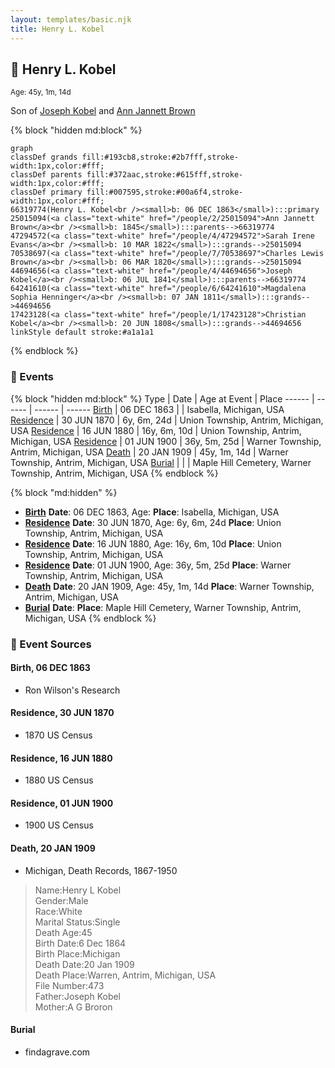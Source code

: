 ```yaml
---
layout: templates/basic.njk
title: Henry L. Kobel
---
```

## 🔵 Henry L. Kobel
<small>Age: 45y, 1m, 14d</small>

Son of [Joseph Kobel](/people/4/44694656) and [Ann Jannett Brown](/people/2/25015094)

{% block "hidden md:block" %}
```mermaid
graph
classDef grands fill:#193cb8,stroke:#2b7fff,stroke-width:1px,color:#fff;
classDef parents fill:#372aac,stroke:#615fff,stroke-width:1px,color:#fff;
classDef primary fill:#007595,stroke:#00a6f4,stroke-width:1px,color:#fff;
66319774(Henry L. Kobel<br /><small>b: 06 DEC 1863</small>):::primary
25015094(<a class="text-white" href="/people/2/25015094">Ann Jannett Brown</a><br /><small>b: 1845</small>):::parents-->66319774
47294572(<a class="text-white" href="/people/4/47294572">Sarah Irene Evans</a><br /><small>b: 10 MAR 1822</small>):::grands-->25015094
70538697(<a class="text-white" href="/people/7/70538697">Charles Lewis Brown</a><br /><small>b: 06 MAR 1820</small>):::grands-->25015094
44694656(<a class="text-white" href="/people/4/44694656">Joseph Kobel</a><br /><small>b: 06 JUL 1841</small>):::parents-->66319774
64241610(<a class="text-white" href="/people/6/64241610">Magdalena Sophia Henninger</a><br /><small>b: 07 JAN 1811</small>):::grands-->44694656
17423128(<a class="text-white" href="/people/1/17423128">Christian Kobel</a><br /><small>b: 20 JUN 1808</small>):::grands-->44694656
linkStyle default stroke:#a1a1a1
```
{% endblock %}

### 📆 Events

{% block "hidden md:block" %}
Type | Date | Age at Event | Place
------ | ------ | ------ | ------
[Birth](#event-event-2) | 06 DEC 1863 |  | Isabella, Michigan, USA
[Residence](#event-event-0) | 30 JUN 1870 | 6y, 6m, 24d | Union Township, Antrim, Michigan, USA
[Residence](#event-event-1) | 16 JUN 1880 | 16y, 6m, 10d | Union Township, Antrim, Michigan, USA
[Residence](#event-event-2) | 01 JUN 1900 | 36y, 5m, 25d | Warner Township, Antrim, Michigan, USA
[Death](#event-event-6) | 20 JAN 1909 | 45y, 1m, 14d | Warner Township, Antrim, Michigan, USA
[Burial](#event-event-7) |  |  | Maple Hill Cemetery, Warner Township, Antrim, Michigan, USA
{% endblock %}

{% block "md:hidden" %}
- **[Birth](#event-event-2)**
**Date**: 06 DEC 1863, Age:
**Place**: Isabella, Michigan, USA
- **[Residence](#event-event-0)**
**Date**: 30 JUN 1870, Age: 6y, 6m, 24d
**Place**: Union Township, Antrim, Michigan, USA
- **[Residence](#event-event-1)**
**Date**: 16 JUN 1880, Age: 16y, 6m, 10d
**Place**: Union Township, Antrim, Michigan, USA
- **[Residence](#event-event-2)**
**Date**: 01 JUN 1900, Age: 36y, 5m, 25d
**Place**: Warner Township, Antrim, Michigan, USA
- **[Death](#event-event-6)**
**Date**: 20 JAN 1909, Age: 45y, 1m, 14d
**Place**: Warner Township, Antrim, Michigan, USA
- **[Burial](#event-event-7)**
**Date**:
**Place**: Maple Hill Cemetery, Warner Township, Antrim, Michigan, USA
{% endblock %}

### 📰 Event Sources

#### <a id="event-event-2"></a> Birth, 06 DEC 1863
* Ron Wilson's Research

#### <a id="event-event-0"></a> Residence, 30 JUN 1870
* 1870 US Census

#### <a id="event-event-1"></a> Residence, 16 JUN 1880
* 1880 US Census

#### <a id="event-event-2"></a> Residence, 01 JUN 1900
* 1900 US Census

#### <a id="event-event-6"></a> Death, 20 JAN 1909
* Michigan, Death Records, 1867-1950
>   
  > Name:Henry L Kobel  
  > Gender:Male  
  > Race:White  
  > Marital Status:Single  
  > Death Age:45  
  > Birth Date:6 Dec 1864  
  > Birth Place:Michigan  
  > Death Date:20 Jan 1909  
  > Death Place:Warren, Antrim, Michigan, USA  
  > File Number:473  
  > Father:Joseph Kobel  
  > Mother:A G Broron

#### <a id="event-event-7"></a> Burial
* findagrave.com